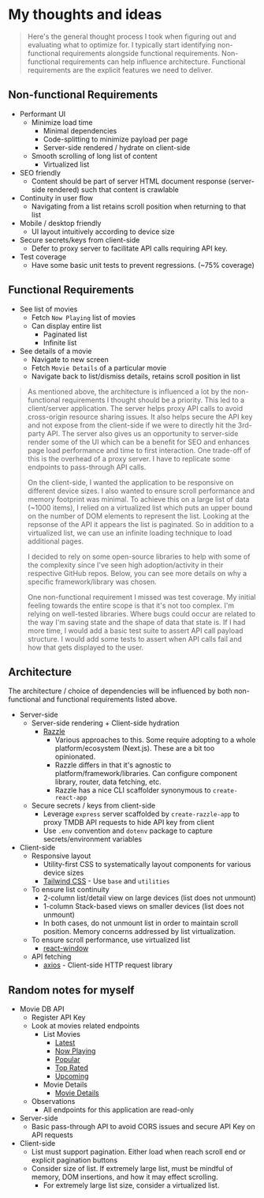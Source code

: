 # My thoughts and ideas

> Here's the general thought process I took when figuring out and evaluating what to optimize for.
> I typically start identifying non-functional requirements alongside functional requirements.
> Non-functional requirements can help influence architecture. Functional requirements are the explicit features we need to deliver.

## Non-functional Requirements
* Performant UI
  * Minimize load time 
    * Minimal dependencies
    * Code-splitting to minimize payload per page
    * Server-side rendered / hydrate on client-side
  * Smooth scrolling of long list of content
    * Virtualized list
* SEO friendly
  * Content should be part of server HTML document response (server-side rendered) such that content is crawlable
* Continuity in user flow
  * Navigating from a list retains scroll position when returning to that list
* Mobile / desktop friendly
  * UI layout intuitively according to device size
* Secure secrets/keys from client-side
  * Defer to proxy server to facilitate API calls requiring API key.
* Test coverage
  * Have some basic unit tests to prevent regressions. (~75% coverage)
    
## Functional Requirements
* See list of movies
  * Fetch `Now Playing` list of movies
  * Can display entire list
    * Paginated list
    * Infinite list
* See details of a movie
  * Navigate to new screen
  * Fetch `Movie Details` of a particular movie
  * Navigate back to list/dismiss details, retains scroll position in list
 
> As mentioned above, the architecture is influenced a lot by the non-functional requirements I thought should be a priority.
> This led to a client/server application. The server helps proxy API calls to avoid cross-origin resource sharing issues.
> It also helps secure the API key and not expose from the client-side if we were to directly hit the 3rd-party API.
> The server also gives us an opportunity to server-side render some of the UI which can be a benefit for SEO and enhances page load performance
> and time to first interaction. One trade-off of this is the overhead of a proxy server. I have to replicate some endpoints to pass-through API calls.
>
> On the client-side, I wanted the application to be responsive on different device sizes. I also wanted to ensure scroll performance
> and memory footprint was minimal. To achieve this on a large list of data (~1000 items), I relied on a virtualized list which
> puts an upper bound on the number of DOM elements to represent the list. Looking at the repsonse of the API
> it appears the list is paginated. So in addition to a virtualized list, we can use an infinite loading technique to load additional pages.
>
> I decided to rely on some open-source libraries to help with some of the complexity since I've seen high adoption/activity in their 
> respective GitHub repos. Below, you can see more details on why a specific framework/library was chosen.
>
> One non-functional requirement I missed was test coverage. My initial feeling towards the entire scope is that it's not too complex.
> I'm relying on well-tested libraries. Where bugs could occur are related to the way I'm saving state and the shape of data that state is.
> If I had more time, I would add a basic test suite to assert API call payload structure. I would add some tests to assert when API calls fail and 
> how that gets displayed to the user.
 
 ## Architecture
 The architecture / choice of dependencies will be influenced by both non-functional and functional requirements listed above.
 * Server-side
   * Server-side rendering + Client-side hydration
     * [Razzle](https://github.com/jaredpalmer/razzle)
       * Various approaches to this. Some require adopting to a whole platform/ecosystem (Next.js). These are a bit too opinionated. 
       * Razzle differs in that it's agnostic to platform/framework/libraries. Can configure component library, router, data fetching, etc.
       * Razzle has a nice CLI scaffolder synonymous to `create-react-app`
   * Secure secrets / keys from client-side
     * Leverage `express` server scaffolded by `create-razzle-app` to proxy TMDB API requests to hide API key from client 
     * Use `.env` convention and `dotenv` package to capture secrets/environment variables
 * Client-side
   * Responsive layout
     * Utility-first CSS to systematically layout components for various device sizes
     * [Tailwind CSS](https://tailwindcss.com/) - Use `base` and `utilities`
   * To ensure list continuity
     * 2-column list/detail view on large devices (list does not unmount)
     * 1-column Stack-based views on smaller devices (list does not unmount)
     * In both cases, do not unmount list in order to maintain scroll position. Memory concerns addressed by list virtualization.
   * To ensure scroll performance, use virtualized list
     * [react-window](https://github.com/bvaughn/react-window)
   * API fetching
     * [axios](https://github.com/axios/axios) - Client-side HTTP request library

## Random notes for myself
* Movie DB API
  * Register API Key
  * Look at movies related endpoints
    * List Movies
      * [Latest](https://developers.themoviedb.org/3/movies/get-latest-movie)
      * [Now Playing](https://developers.themoviedb.org/3/movies/get-now-playing)
      * [Popular](https://developers.themoviedb.org/3/movies/get-popular-movies)
      * [Top Rated](https://developers.themoviedb.org/3/movies/get-top-rated-movies)
      * [Upcoming](https://developers.themoviedb.org/3/movies/get-upcoming)
    * Movie Details
      * [Movie Details](https://developers.themoviedb.org/3/movies/get-movie-details)
  * Observations
    * All endpoints for this application are read-only
* Server-side
  * Basic pass-through API to avoid CORS issues and secure API Key on API requests
* Client-side
  * List must support pagination. Either load when reach scroll end or explicit pagination buttons
  * Consider size of list. If extremely large list, must be mindful of memory, DOM insertions, and how it may effect scrolling.
    * For extremely large list size, consider a virtualized list.
